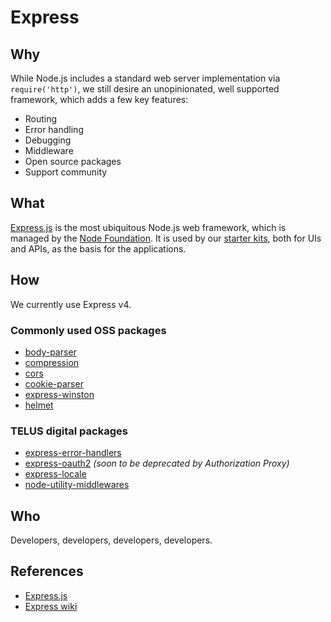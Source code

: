 # Express

## Why

While Node.js includes a standard web server implementation via `require('http')`, we still desire an unopinionated, well supported framework, which adds a few key features:

-   Routing
-   Error handling
-   Debugging
-   Middleware
-   Open source packages
-   Support community

## What

[Express.js](https://expressjs.com/) is the most ubiquitous Node.js web framework, which is managed by the [Node Foundation](https://nodejs.org/en/foundation/). It is used by our [starter kits](starter-kits.md), both for UIs and APIs, as the basis for the applications.

## How

We currently use Express v4.

### Commonly used OSS packages

-   [body-parser](https://github.com/expressjs/body-parser)
-   [compression](https://github.com/expressjs/compression)
-   [cors](https://github.com/expressjs/cors)
-   [cookie-parser](https://github.com/expressjs/cookie-parser)
-   [express-winston](https://github.com/bithavoc/express-winston)
-   [helmet](https://github.com/helmetjs/helmet)

### TELUS digital packages

-   [express-error-handlers](https://github.com/telusdigital/express-error-handlers)
-   [express-oauth2](https://github.com/telusdigital/express-oauth2) _(soon to be deprecated by Authorization Proxy)_
-   [express-locale](https://github.com/telusdigital/express-locale)
-   [node-utility-middlewares](https://github.com/telusdigital/node-utility-middlewares)

## Who

Developers, developers, developers, developers.

## References

-   [Express.js](https://expressjs.com/)
-   [Express wiki](https://github.com/expressjs/express/wiki)
